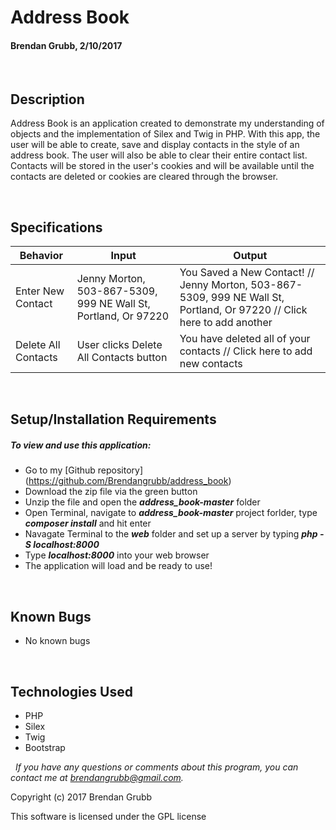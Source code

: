 # **Address Book**
#### Brendan Grubb, 2/10/2017

&nbsp;
## Description
Address Book is an application created to demonstrate my understanding of objects and the implementation of Silex and Twig in PHP. With this app, the user will be able to create, save and display contacts in the style of an address book. The user will also be able to clear their entire contact list. Contacts will be stored in the user's cookies and will be available until the contacts are deleted or cookies are cleared through the browser.



&nbsp;
## Specifications

|Behavior|Input|Output|
|--------|-----|------|
| Enter New Contact | Jenny Morton, 503-867-5309, 999 NE Wall St, Portland, Or 97220 | You Saved a New Contact! // Jenny Morton, 503-867-5309, 999 NE Wall St, Portland, Or 97220 // Click here to add another |
| Delete All Contacts | User clicks Delete All Contacts button | You have deleted all of your contacts // Click here to add new contacts |


&nbsp;
## Setup/Installation Requirements
##### _To view and use this application:_
* Go to my [Github repository] (https://github.com/Brendangrubb/address_book)
* Download the zip file via the green button
* Unzip the file and open the **_address_book-master_** folder
* Open Terminal, navigate to **_address_book-master_** project forlder, type **_composer install_** and hit enter
* Navagate Terminal to the **_web_** folder and set up a server by typing **_php -S localhost:8000_**
* Type **_localhost:8000_** into your web browser
* The application will load and be ready to use!

&nbsp;
## Known Bugs
* No known bugs

&nbsp;
## Technologies Used
* PHP
* Silex
* Twig
* Bootstrap

&nbsp;
_If you have any questions or comments about this program, you can contact me at [brendangrubb@gmail.com](mailto:brendangrubb@gmail.com)._

Copyright (c) 2017 Brendan Grubb

This software is licensed under the GPL license
